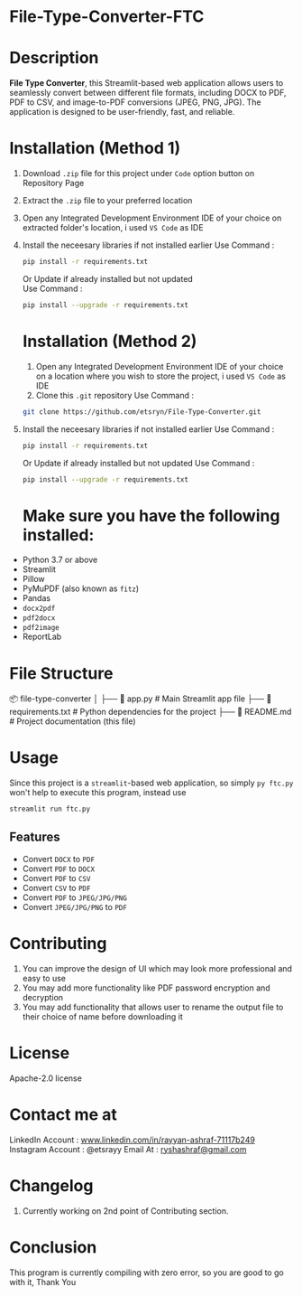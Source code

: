 # File-Type-Converter-FTC

# Description
**File Type Converter**, this Streamlit-based web application allows users to seamlessly convert between different file formats, including DOCX to PDF, PDF to CSV, and image-to-PDF conversions (JPEG, PNG, JPG). The application is designed to be user-friendly, fast, and reliable.

# Installation (Method 1)
1. Download `.zip` file for this project under `Code` option button on Repository Page
2. Extract the `.zip` file to your preferred location
3. Open any Integrated Development Environment IDE of your choice on extracted folder's location, i used `VS Code` as IDE
4. Install the neceesary libraries if not installed earlier
   Use Command :
   ```bash
   pip install -r requirements.txt
   ```

   Or Update if already installed but not updated <br />
   Use Command :
   ```bash
   pip install --upgrade -r requirements.txt
   ```
   # Installation (Method 2)
   1. Open any Integrated Development Environment IDE of your choice on a location where you wish to store the project, i used `VS Code` as IDE
   2. Clone this `.git` repository
   Use Command :
   ```bash
   git clone https://github.com/etsryn/File-Type-Converter.git
   ```
3. Install the neceesary libraries if not installed earlier
   Use Command :
   ```bash
   pip install -r requirements.txt
   ```

   Or Update if already installed but not updated
   Use Command :
   ```bash
   pip install --upgrade -r requirements.txt
   ```
   # Make sure you have the following installed:

- Python 3.7 or above
- Streamlit
- Pillow
- PyMuPDF (also known as `fitz`)
- Pandas
- `docx2pdf`
- `pdf2docx`
- `pdf2image`
- ReportLab

# File Structure
📦 file-type-converter
│
├── 📜 app.py                 # Main Streamlit app file
├── 📜 requirements.txt        # Python dependencies for the project
├── 📜 README.md               # Project documentation (this file)

# Usage
Since this project is a `streamlit`-based web application, so simply `py ftc.py` won't help to execute this program, instead use
   ```bash
   streamlit run ftc.py
```
## Features

- Convert `DOCX` to `PDF`
- Convert `PDF` to `DOCX`
- Convert `PDF` to `CSV`
- Convert `CSV` to `PDF`
- Convert `PDF` to `JPEG/JPG/PNG`
- Convert `JPEG/JPG/PNG` to `PDF`

# Contributing
1. You can improve the design of UI which may look more professional and easy to use
2. You may add more functionality like PDF password encryption and decryption
3. You may add functionality that allows user to rename the output file to their choice of name before downloading it

# License
Apache-2.0 license

# Contact me at

LinkedIn Account : www.linkedin.com/in/rayyan-ashraf-71117b249
Instagram Account : @etsrayy
Email At : ryshashraf@gmail.com

# Changelog
1. Currently working on 2nd point of Contributing section.

# Conclusion
This program is currently compiling with zero error, so you are good to go with it, Thank You
